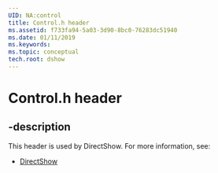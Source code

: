 ```yaml
---
UID: NA:control
title: Control.h header
ms.assetid: f733fa94-5a03-3d90-8bc0-76283dc51940
ms.date: 01/11/2019
ms.keywords: 
ms.topic: conceptual
tech.root: dshow
---
```


# Control.h header


## -description


This header is used by DirectShow. For more information, see:

- [DirectShow](../_dshow/index.md)

